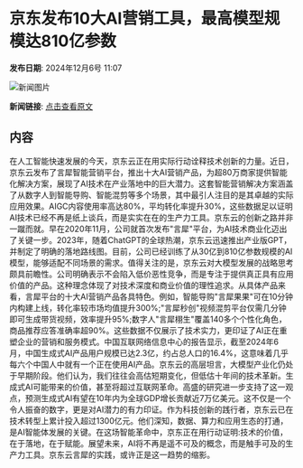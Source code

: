 # 京东发布10大AI营销工具，最高模型规模达810亿参数

**发布日期**: 2024年12月6号 11:07

![新闻图片](https://upload.chinaz.com/2024/1206/6386908002202081415245680.png)

**新闻链接**: [点击查看原文](https://www.aibase.com/zh/news/13745)

## 内容

在人工智能快速发展的今天，京东云正在用实际行动诠释技术创新的力量。近日，京东云发布了言犀智能营销平台，推出十大AI营销产品，为超80万商家提供智能化解决方案，展现了AI技术在产业落地中的巨大潜力。这套智能营销解决方案涵盖了从数字人到智能导购、智能混剪等多个场景，其中最引人注目的是其卓越的实际应用效果。AIGC内容使用率高达80%，平均转化率提升30%，这些数据足以证明AI技术已经不再是纸上谈兵，而是实实在在的生产力工具。京东云的创新之路并非一蹴而就。早在2020年11月，公司就首次发布"言犀"平台，为AI技术商业化迈出了关键一步。2023年，随着ChatGPT的全球热潮，京东云迅速推出产业版GPT，并制定了明确的落地路线图。目前，公司已经训练了从30亿到810亿参数规模的AI模型，能够适配不同场景的需求。值得关注的是，京东云对大模型发展的战略思考颇具前瞻性。公司明确表示不会陷入低价恶性竞争，而是专注于提供真正具有应用价值的产品。这种理念体现了对技术深度和商业价值的理性追求。从具体产品来看，言犀平台的十大AI营销产品各具特色。例如，智能导购"言犀果果"可在10分钟内构建上线，转化率较市场均值提升300%;"言犀秒创"视频混剪平台仅需几分钟即可生成带货视频，效率提升95%;数字人"言犀栩生"覆盖140多个个性化角色，商品推荐应答准确率超90%。这些数据不仅展示了技术实力，更印证了AI正在重塑企业的营销和服务模式。中国互联网络信息中心的报告显示，截至2024年6月，中国生成式AI产品用户规模已达2.3亿，约占总人口的16.4%，这意味着几乎每六个中国人中就有一个正在使用AI产品。京东云的高层坦言，大模型产业化仍处于早期阶段。他们认为，我们往往会高估短期变化，但低估十年间的技术革新。生成式AI可能带来的价值，甚至将超过互联网革命。高盛的研究进一步支持了这一观点，预测生成式AI有望在10年内为全球GDP增长贡献近7万亿美元。这不仅是一个令人振奋的数字，更是对AI潜力的有力印证。作为科技创新的践行者，京东云已在技术转型上累计投入超过1300亿元。他们深知，数据、算力和应用生态的打通，是AI智能体发展的关键。在这场智能革命中，京东正在用行动证明:技术的价值，在于落地，在于赋能。展望未来，AI将不再是遥不可及的概念，而是触手可及的生产力工具。京东云言犀的实践，或许正是这一趋势的缩影。
